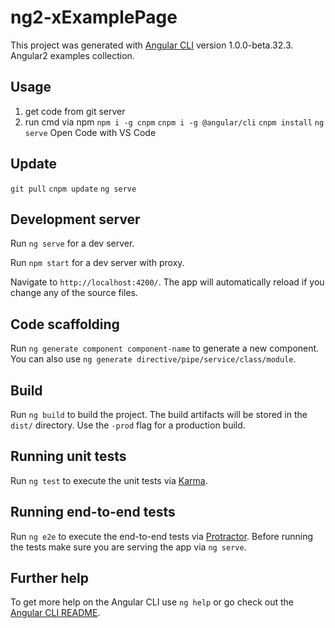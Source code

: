 # ng2-xExamplePage

This project was generated with [Angular CLI](https://github.com/angular/angular-cli) version 1.0.0-beta.32.3. Angular2 examples collection.

## Usage

1. get code from git server
2. run cmd via npm
`npm i -g cnpm` 
`cnpm i -g @angular/cli`
`cnpm install`
`ng serve`
Open Code with  VS Code

## Update

`git pull`
`cnpm update`
`ng serve`

## Development server
Run `ng serve` for a dev server. 

Run `npm start` for a dev server with proxy.

Navigate to `http://localhost:4200/`. The app will automatically reload if you change any of the source files.

## Code scaffolding

Run `ng generate component component-name` to generate a new component. You can also use `ng generate directive/pipe/service/class/module`.

## Build

Run `ng build` to build the project. The build artifacts will be stored in the `dist/` directory. Use the `-prod` flag for a production build.

## Running unit tests

Run `ng test` to execute the unit tests via [Karma](https://karma-runner.github.io).

## Running end-to-end tests

Run `ng e2e` to execute the end-to-end tests via [Protractor](http://www.protractortest.org/).
Before running the tests make sure you are serving the app via `ng serve`.

## Further help

To get more help on the Angular CLI use `ng help` or go check out the [Angular CLI README](https://github.com/angular/angular-cli/blob/master/README.md).
